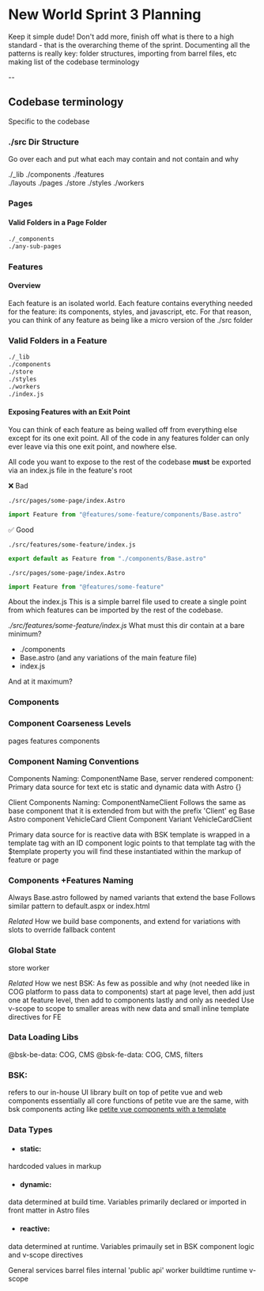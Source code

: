 
# New World Sprint 3 Planning

Keep it simple dude!
Don't add more, finish off what is there to a high standard - that is the overarching theme of the sprint. 
Documenting all the patterns is really key: 
folder structures, importing from barrel files, etc
making list of the codebase terminology 

--
## Codebase terminology 

Specific to the codebase
### ./src Dir Structure

Go over each and put what each may contain and not contain and why

./\_lib
./components
./features  
./layouts
./pages
./store
./styles
./workers

### Pages

#### Valid Folders in a Page Folder


```txt
./_components
./any-sub-pages
```

### Features

#### Overview

Each feature is an isolated world. 
Each feature contains everything needed for the feature: its components, styles, and javascript, etc. 
For that reason, you can think of any feature as being like a micro version of the ./src folder
### Valid Folders in a Feature

```txt
./_lib
./components
./store
./styles
./workers
./index.js
```

#### Exposing Features with an Exit Point
You can think of each feature as being walled off from everything else except for its one exit point.
All of the code in any features folder can only ever leave via this one exit point, and nowhere else.

All code you want to expose to the rest of the codebase **must** be exported via an index.js file in the feature's root

❌ Bad 

`./src/pages/some-page/index.Astro`

```js
import Feature from "@features/some-feature/components/Base.astro"
```

✅ Good 

`./src/features/some-feature/index.js`

```js
export default as Feature from "./components/Base.astro"
```

`./src/pages/some-page/index.Astro`

```js
import Feature from "@features/some-feature"
```


About the index.js
This is a simple barrel file used to create a single point from which features can be imported by the rest of the codebase.

*./src/features/some-feature/index.js*
What must this dir contain at a bare minimum?
- ./components
- Base.astro (and any variations of the main feature file)
- index.js
  
And at it maximum? 


### Components

### Component Coarseness Levels 
pages
features
components


### Component Naming Conventions 

Components
Naming: ComponentName
Base, server rendered component: 
Primary data source for text etc is static and dynamic data with Astro {}

Client Components
Naming: ComponentNameClient
Follows the same as base component that it is extended from but with the prefix 'Client'
eg 
Base Astro component 
VehicleCard
Client Component Variant
VehicleCardClient

Primary data source for is reactive data with BSK
template is wrapped in a template tag with an ID
component logic points to that template tag with the $template property
you will find these instantiated within the markup of feature or page
### Components +Features Naming
Always Base.astro
followed by named variants that extend the base
Follows similar pattern to default.aspx or index.html 

*Related*
How we build base components, and extend for variations with slots to override fallback content
### Global State
store
worker

*Related*
How we nest BSK: 
As few as possible and why (not needed like in COG platform to pass data to components)
start at page level, then add just one at feature level, then add to components lastly and only as needed
Use v-scope to scope to smaller areas with new data and small inline template directives for FE

### Data Loading Libs
@bsk-be-data: COG, CMS
@bsk-fe-data: COG, CMS, filters 

### BSK: 
refers to our in-house UI library built on top of petite vue and web components
essentially all core functions of petite vue are the same, with bsk components acting like [petite vue components with a template](https://github.com/vuejs/petite-vue?tab=readme-ov-file#components-with-template)

### Data Types 
- #### static: 
hardcoded values in markup
- #### dynamic: 
data determined at build time. Variables primarily declared or imported in front matter in Astro files
- ####  reactive: 
data determined at runtime. Variables primauily set in BSK component logic and v-scope directives

General
services
barrel files
internal 'public api'
worker
buildtime
runtime
v-scope
